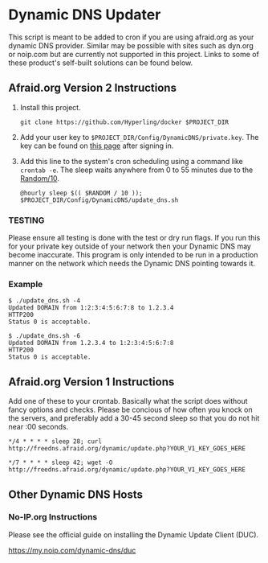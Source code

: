 # Dynamic DNS Updater

This script is meant to be added to cron if you are using afraid.org as your
dynamic DNS provider. Similar may be possible with sites such as dyn.org or
noip.com but are currently not supported in this project. Links to some of these
product's self-built solutions can be found below.

## Afraid.org Version 2 Instructions

1. Install this project.

    ```
    git clone https://github.com/Hyperling/docker $PROJECT_DIR
    ```

1. Add your user key to `$PROJECT_DIR/Config/DynamicDNS/private.key`. The key can
be found on [this page](https://freedns.afraid.org/dynamic/v2/) after signing in.

1. Add this line to the system's cron scheduling using a command like `crontab -e`.
The sleep waits anywhere from 0 to 55 minutes due to the
[Random/10](https://tldp.org/LDP/abs/html/randomvar.html).

    ```
    @hourly sleep $(( $RANDOM / 10 )); $PROJECT_DIR/Config/DynamicDNS/update_dns.sh
    ```

### TESTING

Please ensure all testing is done with the test or dry run flags. If you run
this for your private key outside of your network then your Dynamic DNS may
become inaccurate. This program is only intended to be run in a production
manner on the network which needs the Dynamic DNS pointing towards it.

### Example

```
$ ./update_dns.sh -4
Updated DOMAIN from 1:2:3:4:5:6:7:8 to 1.2.3.4
HTTP200
Status 0 is acceptable.
```
```
$ ./update_dns.sh -6
Updated DOMAIN from 1.2.3.4 to 1:2:3:4:5:6:7:8
HTTP200
Status 0 is acceptable.
```

## Afraid.org Version 1 Instructions

Add one of these to your crontab. Basically what the script does without fancy
options and checks. Please be concious of how often you knock on the servers,
and preferably add a 30-45 second sleep so that you do not hit near :00 seconds.

```
*/4 * * * * sleep 28; curl http://freedns.afraid.org/dynamic/update.php?YOUR_V1_KEY_GOES_HERE
```
```
*/7 * * * * sleep 42; wget -O http://freedns.afraid.org/dynamic/update.php?YOUR_V1_KEY_GOES_HERE
```

## Other Dynamic DNS Hosts

### No-IP.org Instructions

Please see the official guide on installing the Dynamic Update Client (DUC).

https://my.noip.com/dynamic-dns/duc
